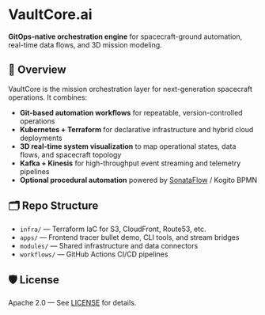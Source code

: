 # VaultCore.ai

**GitOps-native orchestration engine** for spacecraft-ground automation, real-time data flows, and 3D mission modeling.

## 🚀 Overview

VaultCore is the mission orchestration layer for next-generation spacecraft operations. It combines:

- **Git-based automation workflows** for repeatable, version-controlled operations
- **Kubernetes + Terraform** for declarative infrastructure and hybrid cloud deployments
- **3D real-time system visualization** to map operational states, data flows, and spacecraft topology
- **Kafka + Kinesis** for high-throughput event streaming and telemetry pipelines
- **Optional procedural automation** powered by [SonataFlow](https://sonataflow.dev/) / Kogito BPMN

## 🗂️ Repo Structure

- `infra/` — Terraform IaC for S3, CloudFront, Route53, etc.
- `apps/` — Frontend tracer bullet demo, CLI tools, and stream bridges
- `modules/` — Shared infrastructure and data connectors
- `workflows/` — GitHub Actions CI/CD pipelines

## 🛡 License

Apache 2.0 — See [LICENSE](./LICENSE) for details.
